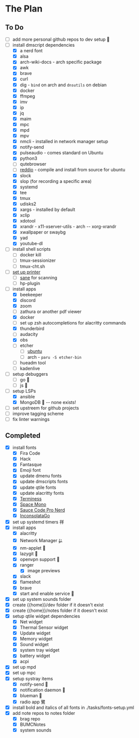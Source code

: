 # The Plan

## To Do

- [ ] add more personal github repos to dev setup 
- [ ] install dmscript dependencies
  - [x] a nerd font
  - [x] alsa
  - [x] arch-wiki-docs - arch specific package
  - [x] awk
  - [x] brave
  - [x] curl
  - [x] dig - `bind` on arch and `dnsutils` on debian
  - [X] docker
  - [x] ffmpeg
  - [x] imv
  - [x] ip
  - [x] jq
  - [x] maim
  - [x] mpc
  - [x] mpd
  - [x] mpv
  - [x] nmcli - installed in network manager setup
  - [x] notify-send
  - [x] pulseaudio - comes standard on Ubuntu
  - [x] python3
  - [ ] qutebrowser
  - [ ] [reddio](https://gitlab.com/aaronNG/reddio/) - compile and install from source for ubuntu
  - [X] slock
  - [X] slop (for recording a specific area)
  - [X] systemd
  - [X] tee
  - [X] tmux
  - [X] udisks2
  - [X] xargs - installed by default
  - [X] xclip
  - [X] xdotool
  - [X] xrandr - x11-xserver-utils - arch -- xorg-xrandr
  - [X] xwallpaper or swaybg
  - [X] yad
  - [X] youtube-dl
- [ ] install shell scripts
  - [ ] docker kill
  - [ ] tmux-sessionizer
  - [ ] tmux-cht.sh
- [ ] [set up printer](https://unix.stackexchange.com/questions/359531/installing-hp-printer-driver-for-arch-linux)
  - [ ] [sane](https://wiki.archlinux.org/title/SANE) for scanning
  - [ ] hp-plugin
- [ ] install apps
  - [X] beekeeper
  - [X] discord
  - [X] zoom
  - [ ] zathura or another pdf viewer
  - [X] docker
  - [ ] set up zsh autocompletions for alacritty commands
  - [X] thunderbird
  - [ ] audacity
  - [X] obs
  - [ ] etcher
    - [ ] [ubuntu](https://www.linuxfordevices.com/tutorials/ubuntu/install-etcher-on-ubuntu)
    - [ ] arch - `paru -S etcher-bin`
  - [ ] hueadm tool
  - [ ] kadenlive
- [ ] setup debuggers
  - [ ] go 
  - [ ] js 
- [ ] setup LSPs
  - [X] ansible
  - [X] MongoDB  -- none exists!
- [ ] set upstreem for github projects
- [ ] improve tagging scheme
- [ ] fix linter warnings

## Completed

- [X] install fonts
  - [X] Fira Code
  - [X] Hack
  - [X] Fantasque
  - [X] Emoji font
  - [X] update dmenu fonts
  - [X] update dmscripts fonts
  - [X] update qtile fonts
  - [X] update alacritty fonts
  - [X] [Terminess](<https://github.com/ryanoasis/nerd-fonts/raw/master/patched-fonts/Terminus/terminus-ttf-4.40.1/Regular/complete/Terminess%20(TTF)%20Nerd%20Font%20Complete.ttf>)
  - [X] [Space Mono](https://github.com/ryanoasis/nerd-fonts/raw/master/patched-fonts/SpaceMono/Regular/complete/Space%20Mono%20Nerd%20Font%20Complete.ttf)
  - [X] [Sauce Code Pro Nerd](https://github.com/ryanoasis/nerd-fonts/raw/master/patched-fonts/SourceCodePro/Regular/complete/Sauce%20Code%20Pro%20Nerd%20Font%20Complete%20Mono.ttf)
  - [X] [InconsolataGo](https://github.com/ryanoasis/nerd-fonts/raw/master/patched-fonts/InconsolataGo/Regular/complete/InconsolataGo%20Nerd%20Font%20Complete.ttf)
- [X] set up systemd timers 祥
- [X] install apps
  - [X] alacritty
  - [X] Network Manager ﯱ
  - [X] nm-applet 
  - [X] lazygit 
  - [X] openvpn support 
  - [X] ranger
    - [X] image previews
  - [X] slack
  - [X] flameshot
  - [X] brave
  - [X] start and enable service 
- [X] set up system sounds folder
- [X] create {{home}}/dev folder if it doesn't exist
- [X] create {{home}}/notes folder if it doesn't exist
- [X] setup qtile widget dependencies
  - [X] Net widget
  - [X] Thermal Sensor widget
  - [X] Update widget
  - [X] Memory widget
  - [X] Sound widget
  - [X] system tray widget
  - [X] battery widget
  - [X] acpi
- [X] set up mpd
- [X] set up mpc
- [X] setup systray items
  - [X] notify-send 
  - [X] notification daemon 
  - [X] blueman 
  - [X] radio app 鷺
- [X] install bold and italics of all fonts in ./tasks/fonts-setup.yml
- [X] add note repos to notes folder
  - [X] brag repo
  - [X] BUMCNotes
  - [X] system sounds

